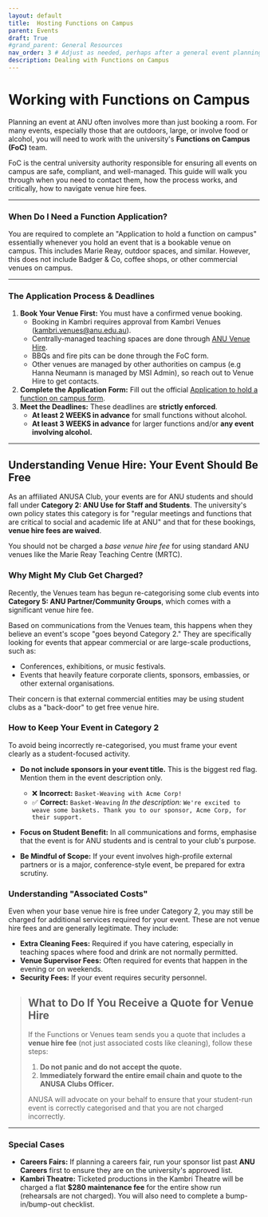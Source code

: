 ```yaml
---
layout: default
title:  Hosting Functions on Campus
parent: Events
draft: True
#grand_parent: General Resources
nav_order: 3 # Adjust as needed, perhaps after a general event planning checklist
description: Dealing with Functions on Campus
---
```


# Working with Functions on Campus

Planning an event at ANU often involves more than just booking a room. For many events, especially those that are outdoors, large, or involve food or alcohol, you will need to work with the university's **Functions on Campus (FoC)** team.

FoC is the central university authority responsible for ensuring all events on campus are safe, compliant, and well-managed. This guide will walk you through when you need to contact them, how the process works, and critically, how to navigate venue hire fees.

---

### When Do I Need a Function Application?

You are required to complete an "Application to hold a function on campus" essentially whenever you hold an event that is a bookable venue on campus. This includes Marie Reay, outdoor spaces, and similar.
However, this does not include Badger & Co, coffee shops, or other commercial venues on campus.

---

### The Application Process & Deadlines

1.  **Book Your Venue First:** You must have a confirmed venue booking.
    - Booking in Kambri requires approval from Kambri Venues (kambri.venues@anu.edu.au).
    - Centrally-managed teaching spaces are done through [ANU Venue Hire](https://services.anu.edu.au/campus-environment/venues-functions/anu-venue-hire).
    - BBQs and fire pits can be done through the FoC form.
    - Other venues are managed by other authorities on campus (e.g Hanna Neumann is managed by MSI Admin), so reach out to Venue Hire to get contacts.
2.  **Complete the Application Form:** Fill out the official [Application to hold a function on campus form](https://services.anu.edu.au/campus-environment/venues-functions/functions-on-campus).
3.  **Meet the Deadlines:** These deadlines are **strictly enforced**.
    *   **At least 2 WEEKS in advance** for small functions without alcohol.
    *   **At least 3 WEEKS in advance** for larger functions and/or **any event involving alcohol.**

---

## Understanding Venue Hire: Your Event Should Be Free

As an affiliated ANUSA Club, your events are for ANU students and should fall under **Category 2: ANU Use for Staff and Students**. The university's own policy states this category is for "regular meetings and functions that are critical to social and academic life at ANU" and that for these bookings, **venue hire fees are waived**.

You should not be charged a *base venue hire fee* for using standard ANU venues like the Marie Reay Teaching Centre (MRTC).

### Why Might My Club Get Charged?

Recently, the Venues team has begun re-categorising some club events into **Category 5: ANU Partner/Community Groups**, which comes with a significant venue hire fee.

Based on communications from the Venues team, this happens when they believe an event's scope "goes beyond Category 2." They are specifically looking for events that appear commercial or are large-scale productions, such as:

*   Conferences, exhibitions, or music festivals.
*   Events that heavily feature corporate clients, sponsors, embassies, or other external organisations.

Their concern is that external commercial entities may be using student clubs as a "back-door" to get free venue hire.

### How to Keep Your Event in Category 2

To avoid being incorrectly re-categorised, you must frame your event clearly as a student-focused activity.

*   **Do not include sponsors in your event title.** This is the biggest red flag. Mention them in the event description only.

    *   ❌ **Incorrect:** `Basket-Weaving with Acme Corp!`
    *   ✅ **Correct:** `Basket-Weaving`
        *In the description:* `We're excited to weave some baskets. Thank you to our sponsor, Acme Corp, for their support.`

*   **Focus on Student Benefit:** In all communications and forms, emphasise that the event is for ANU students and is central to your club's purpose.
*   **Be Mindful of Scope:** If your event involves high-profile external partners or is a major, conference-style event, be prepared for extra scrutiny.

### Understanding "Associated Costs"

Even when your base venue hire is free under Category 2, you may still be charged for additional services required for your event. These are not venue hire fees and are generally legitimate. They include:

*   **Extra Cleaning Fees:** Required if you have catering, especially in teaching spaces where food and drink are not normally permitted.
*   **Venue Supervisor Fees:** Often required for events that happen in the evening or on weekends.
*   **Security Fees:** If your event requires security personnel.

> ## What to Do If You Receive a Quote for Venue Hire
>
> If the Functions or Venues team sends you a quote that includes a **venue hire fee** (not just associated costs like cleaning), follow these steps:
>
> 1.  **Do not panic and do not accept the quote.**
> 2.  **Immediately forward the entire email chain and quote to the ANUSA Clubs Officer.**
>
> ANUSA will advocate on your behalf to ensure that your student-run event is correctly categorised and that you are not charged incorrectly.

---

### Special Cases

*   **Careers Fairs:** If planning a careers fair, run your sponsor list past **ANU Careers** first to ensure they are on the university's approved list.
*   **Kambri Theatre:** Ticketed productions in the Kambri Theatre will be charged a flat **$280 maintenance fee** for the entire show run (rehearsals are not charged). You will also need to complete a bump-in/bump-out checklist.
